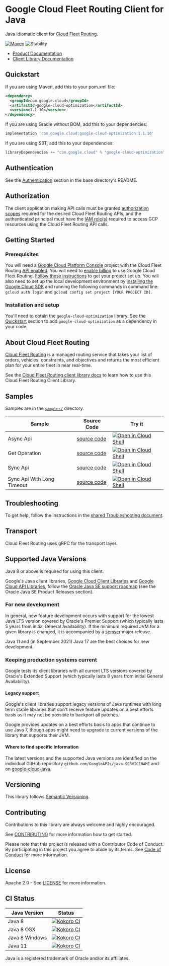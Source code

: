 # Google Cloud Fleet Routing Client for Java

Java idiomatic client for [Cloud Fleet Routing][product-docs].

[![Maven][maven-version-image]][maven-version-link]
![Stability][stability-image]

- [Product Documentation][product-docs]
- [Client Library Documentation][javadocs]


## Quickstart


If you are using Maven, add this to your pom.xml file:


```xml
<dependency>
  <groupId>com.google.cloud</groupId>
  <artifactId>google-cloud-optimization</artifactId>
  <version>1.1.10</version>
</dependency>
```

If you are using Gradle without BOM, add this to your dependencies:

```Groovy
implementation 'com.google.cloud:google-cloud-optimization:1.1.10'
```

If you are using SBT, add this to your dependencies:

```Scala
libraryDependencies += "com.google.cloud" % "google-cloud-optimization" % "1.1.10"
```

## Authentication

See the [Authentication][authentication] section in the base directory's README.

## Authorization

The client application making API calls must be granted [authorization scopes][auth-scopes] required for the desired Cloud Fleet Routing APIs, and the authenticated principal must have the [IAM role(s)][predefined-iam-roles] required to access GCP resources using the Cloud Fleet Routing API calls.

## Getting Started

### Prerequisites

You will need a [Google Cloud Platform Console][developer-console] project with the Cloud Fleet Routing [API enabled][enable-api].
You will need to [enable billing][enable-billing] to use Google Cloud Fleet Routing.
[Follow these instructions][create-project] to get your project set up. You will also need to set up the local development environment by
[installing the Google Cloud SDK][cloud-sdk] and running the following commands in command line:
`gcloud auth login` and `gcloud config set project [YOUR PROJECT ID]`.

### Installation and setup

You'll need to obtain the `google-cloud-optimization` library.  See the [Quickstart](#quickstart) section
to add `google-cloud-optimization` as a dependency in your code.

## About Cloud Fleet Routing


[Cloud Fleet Routing][product-docs] is a managed routing service that takes your list of orders, vehicles, constraints, and objectives and returns the most efficient plan for your entire fleet in near real-time.

See the [Cloud Fleet Routing client library docs][javadocs] to learn how to
use this Cloud Fleet Routing Client Library.





## Samples

Samples are in the [`samples/`](https://github.com/googleapis/java-optimization/tree/main/samples) directory.

| Sample                      | Source Code                       | Try it |
| --------------------------- | --------------------------------- | ------ |
| Async Api | [source code](https://github.com/googleapis/java-optimization/blob/main/samples/snippets/src/main/java/com/example/optimizationai/AsyncApi.java) | [![Open in Cloud Shell][shell_img]](https://console.cloud.google.com/cloudshell/open?git_repo=https://github.com/googleapis/java-optimization&page=editor&open_in_editor=samples/snippets/src/main/java/com/example/optimizationai/AsyncApi.java) |
| Get Operation | [source code](https://github.com/googleapis/java-optimization/blob/main/samples/snippets/src/main/java/com/example/optimizationai/GetOperation.java) | [![Open in Cloud Shell][shell_img]](https://console.cloud.google.com/cloudshell/open?git_repo=https://github.com/googleapis/java-optimization&page=editor&open_in_editor=samples/snippets/src/main/java/com/example/optimizationai/GetOperation.java) |
| Sync Api | [source code](https://github.com/googleapis/java-optimization/blob/main/samples/snippets/src/main/java/com/example/optimizationai/SyncApi.java) | [![Open in Cloud Shell][shell_img]](https://console.cloud.google.com/cloudshell/open?git_repo=https://github.com/googleapis/java-optimization&page=editor&open_in_editor=samples/snippets/src/main/java/com/example/optimizationai/SyncApi.java) |
| Sync Api With Long Timeout | [source code](https://github.com/googleapis/java-optimization/blob/main/samples/snippets/src/main/java/com/example/optimizationai/SyncApiWithLongTimeout.java) | [![Open in Cloud Shell][shell_img]](https://console.cloud.google.com/cloudshell/open?git_repo=https://github.com/googleapis/java-optimization&page=editor&open_in_editor=samples/snippets/src/main/java/com/example/optimizationai/SyncApiWithLongTimeout.java) |



## Troubleshooting

To get help, follow the instructions in the [shared Troubleshooting document][troubleshooting].

## Transport

Cloud Fleet Routing uses gRPC for the transport layer.

## Supported Java Versions

Java 8 or above is required for using this client.

Google's Java client libraries,
[Google Cloud Client Libraries][cloudlibs]
and
[Google Cloud API Libraries][apilibs],
follow the
[Oracle Java SE support roadmap][oracle]
(see the Oracle Java SE Product Releases section).

### For new development

In general, new feature development occurs with support for the lowest Java
LTS version covered by  Oracle's Premier Support (which typically lasts 5 years
from initial General Availability). If the minimum required JVM for a given
library is changed, it is accompanied by a [semver][semver] major release.

Java 11 and (in September 2021) Java 17 are the best choices for new
development.

### Keeping production systems current

Google tests its client libraries with all current LTS versions covered by
Oracle's Extended Support (which typically lasts 8 years from initial
General Availability).

#### Legacy support

Google's client libraries support legacy versions of Java runtimes with long
term stable libraries that don't receive feature updates on a best efforts basis
as it may not be possible to backport all patches.

Google provides updates on a best efforts basis to apps that continue to use
Java 7, though apps might need to upgrade to current versions of the library
that supports their JVM.

#### Where to find specific information

The latest versions and the supported Java versions are identified on
the individual GitHub repository `github.com/GoogleAPIs/java-SERVICENAME`
and on [google-cloud-java][g-c-j].

## Versioning


This library follows [Semantic Versioning](http://semver.org/).



## Contributing


Contributions to this library are always welcome and highly encouraged.

See [CONTRIBUTING][contributing] for more information how to get started.

Please note that this project is released with a Contributor Code of Conduct. By participating in
this project you agree to abide by its terms. See [Code of Conduct][code-of-conduct] for more
information.


## License

Apache 2.0 - See [LICENSE][license] for more information.

## CI Status

Java Version | Status
------------ | ------
Java 8 | [![Kokoro CI][kokoro-badge-image-2]][kokoro-badge-link-2]
Java 8 OSX | [![Kokoro CI][kokoro-badge-image-3]][kokoro-badge-link-3]
Java 8 Windows | [![Kokoro CI][kokoro-badge-image-4]][kokoro-badge-link-4]
Java 11 | [![Kokoro CI][kokoro-badge-image-5]][kokoro-badge-link-5]

Java is a registered trademark of Oracle and/or its affiliates.

[product-docs]: https://cloud.google.com/optimization/docs
[javadocs]: https://cloud.google.com/java/docs/reference/google-cloud-optimization/latest/overview
[kokoro-badge-image-1]: http://storage.googleapis.com/cloud-devrel-public/java/badges/java-optimization/java7.svg
[kokoro-badge-link-1]: http://storage.googleapis.com/cloud-devrel-public/java/badges/java-optimization/java7.html
[kokoro-badge-image-2]: http://storage.googleapis.com/cloud-devrel-public/java/badges/java-optimization/java8.svg
[kokoro-badge-link-2]: http://storage.googleapis.com/cloud-devrel-public/java/badges/java-optimization/java8.html
[kokoro-badge-image-3]: http://storage.googleapis.com/cloud-devrel-public/java/badges/java-optimization/java8-osx.svg
[kokoro-badge-link-3]: http://storage.googleapis.com/cloud-devrel-public/java/badges/java-optimization/java8-osx.html
[kokoro-badge-image-4]: http://storage.googleapis.com/cloud-devrel-public/java/badges/java-optimization/java8-win.svg
[kokoro-badge-link-4]: http://storage.googleapis.com/cloud-devrel-public/java/badges/java-optimization/java8-win.html
[kokoro-badge-image-5]: http://storage.googleapis.com/cloud-devrel-public/java/badges/java-optimization/java11.svg
[kokoro-badge-link-5]: http://storage.googleapis.com/cloud-devrel-public/java/badges/java-optimization/java11.html
[stability-image]: https://img.shields.io/badge/stability-stable-green
[maven-version-image]: https://img.shields.io/maven-central/v/com.google.cloud/google-cloud-optimization.svg
[maven-version-link]: https://search.maven.org/search?q=g:com.google.cloud%20AND%20a:google-cloud-optimization&core=gav
[authentication]: https://github.com/googleapis/google-cloud-java#authentication
[auth-scopes]: https://developers.google.com/identity/protocols/oauth2/scopes
[predefined-iam-roles]: https://cloud.google.com/iam/docs/understanding-roles#predefined_roles
[iam-policy]: https://cloud.google.com/iam/docs/overview#cloud-iam-policy
[developer-console]: https://console.developers.google.com/
[create-project]: https://cloud.google.com/resource-manager/docs/creating-managing-projects
[cloud-sdk]: https://cloud.google.com/sdk/
[troubleshooting]: https://github.com/googleapis/google-cloud-common/blob/main/troubleshooting/readme.md#troubleshooting
[contributing]: https://github.com/googleapis/java-optimization/blob/main/CONTRIBUTING.md
[code-of-conduct]: https://github.com/googleapis/java-optimization/blob/main/CODE_OF_CONDUCT.md#contributor-code-of-conduct
[license]: https://github.com/googleapis/java-optimization/blob/main/LICENSE
[enable-billing]: https://cloud.google.com/apis/docs/getting-started#enabling_billing
[enable-api]: https://console.cloud.google.com/flows/enableapi?apiid=cloudoptimization.googleapis.com
[libraries-bom]: https://github.com/GoogleCloudPlatform/cloud-opensource-java/wiki/The-Google-Cloud-Platform-Libraries-BOM
[shell_img]: https://gstatic.com/cloudssh/images/open-btn.png

[semver]: https://semver.org/
[cloudlibs]: https://cloud.google.com/apis/docs/client-libraries-explained
[apilibs]: https://cloud.google.com/apis/docs/client-libraries-explained#google_api_client_libraries
[oracle]: https://www.oracle.com/java/technologies/java-se-support-roadmap.html
[g-c-j]: http://github.com/googleapis/google-cloud-java
